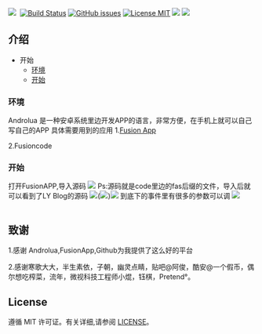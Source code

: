 
![](https://raw.githubusercontent.com/LianYiMing/LY-Blog/master/_img/kmj.jpg)
![]()
[![Build Status](https://travis-ci.org/lianyiming/LY-Blog.svg?branch=master)](https://travis-ci.org/lianyiming/LY-Blog)
[![GitHub issues](https://img.shields.io/github/issues/lianyiming/LY-Blog.svg?style=flat)](https://github.com/lianyiming/LY-Blog/issues)
[![License MIT](https://img.shields.io/badge/license-MIT-blue.svg?style=flat)](https://github.com/home-assistant/home-assistant-iOS/blob/master/LICENSE)
[![](https://img.shields.io/github/stars/lianyiming/LY-Blog.svg?style=social&label=Star)](https://github.com/lianyiming/LY-Blog)
[![](https://img.shields.io/github/forks/lianyiming/LY-Blog.svg?style=social&label=Fork)](https://github.com/lianyiming/LY-Blog)

## 介绍

* 开始
	* [环境](#环境)
	* [开始](#开始)


### 环境
Androlua 是一种安卓系统里边开发APP的语言，非常方便，在手机上就可以自己写自己的APP
具体需要用到的应用
1.[Fusion App](https://www.coolapk.com/apk/cn.coldsong.fusionapp)

2.Fusioncode

### 开始

打开FusionAPP,导入源码
![](https://raw.githubusercontent.com/LianYiMing/LY-Blog/master/_img/%E7%AC%AC%E4%B8%80%E6%AD%A5.jpg)
Ps:源码就是code里边的fas后缀的文件，导入后就可以看到了LY Blog的源码
![](https://raw.githubusercontent.com/LianYiMing/LY-Blog/master/_img/%E7%AC%AC%E4%BA%8C%E6%AD%A5.jpg)(![](https://raw.githubusercontent.com/LianYiMing/LY-Blog/master/_img/%E7%AC%AC%E4%BA%8C%E6%AD%A5.jpg))![](https://raw.githubusercontent.com/LianYiMing/LY-Blog/master/_img/%E7%AC%AC%E4%BA%8C%E6%AD%A5.jpg)
到底下的事件里有很多的参数可以调
![](https://raw.githubusercontent.com/LianYiMing/LY-Blog/master/_img/%E7%AC%AC%E4%B8%89%E6%AD%A5.jpg)


```

```






	
## 致谢
1.感谢 Androlua,FusionApp,Github为我提供了这么好的平台

2.感谢寒歌大大，半生素依，子朝，幽灵点睛，贴吧@阿俊，酷安@一个假币，偶尔想吃榨菜，流年，微视科技工程师小焜，钰棋，Pretend°。


## License

遵循 MIT 许可证。有关详细,请参阅 [LICENSE](https://github.com/lianyiming/lianyiming.github.io/blob/master/LICENSE)。

